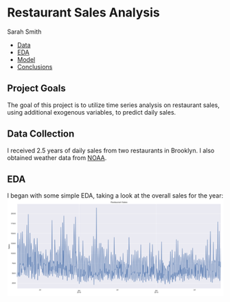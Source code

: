 # Restaurant Sales Analysis
Sarah Smith
- [Data](#data)
- [EDA](#eda)
- [Model](#model)
- [Conclusions](#concl)

## Project Goals
The goal of this project is to utilize time series analysis on restaurant sales, using additional exogenous variables, to predict daily sales.

## Data Collection <a name='data'></a>
I received 2.5 years of daily sales from two restaurants in Brooklyn. I also obtained weather data from [NOAA](noaa.gov).

## EDA
I began with some simple EDA, taking a look at the overall sales for the year:
![overall_sales](images/overall_sales.png)

